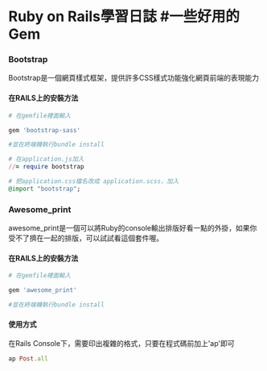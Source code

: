 # Ruby on Rails學習日誌 #一些好用的Gem

### Bootstrap
Bootstrap是一個網頁樣式框架，提供許多CSS樣式功能強化網頁前端的表現能力

#### 在RAILS上的安裝方法
 ```ruby
# 在gemfile裡面輸入

gem 'bootstrap-sass'

#並在終端機執行bundle install
 ```
 ```ruby
# 在application.js加入
//= require bootstrap
 ```
  ```ruby
# 把application.css檔名改成 application.scss，加入
@import "bootstrap";
 ```


### Awesome_print
awesome_print是一個可以將Ruby的console輸出排版好看一點的外掛，如果你受不了擠在一起的排版，可以試試看這個套件喔。

#### 在RAILS上的安裝方法
 ```ruby
# 在gemfile裡面輸入

gem 'awesome_print'

#並在終端機執行bundle install
 ```
#### 使用方式
在Rails Console下，需要印出複雜的格式，只要在程式碼前加上'ap'即可
 ```ruby
ap Post.all
 ```
